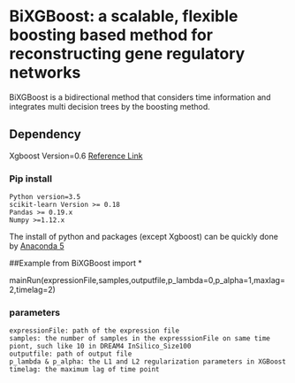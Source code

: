 # BiXGBoost: a scalable, flexible boosting based method for reconstructing gene regulatory networks
BiXGBoost is a bidirectional method that considers time information and integrates multi decision trees by the boosting method.
## Dependency
Xgboost Version=0.6 [Reference Link](https://xgboost.readthedocs.io/en/latest/build.html "悬停显示")
### Pip install
    Python version=3.5
    scikit-learn Version >= 0.18
    Pandas >= 0.19.x
    Numpy >=1.12.x

The install of python and packages (except Xgboost) can be quickly done by [Anaconda 5](https://www.anaconda.com/download/ "悬停显示")

##Example
from BiXGBoost import *

mainRun(expressionFile,samples,outputfile,p_lambda=0,p_alpha=1,maxlag=2,timelag=2)
### parameters
    expressionFile: path of the expression file
    samples: the number of samples in the expresssionFile on same time piont, such like 10 in DREAM4 InSilico_Size100
    outputfile: path of output file
    p_lambda & p_alpha: the L1 and L2 regularization parameters in XGBoost
    timelag: the maximum lag of time point
       

